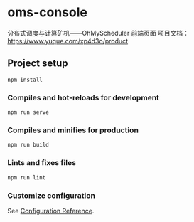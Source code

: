 # oms-console
分布式调度与计算矿机——OhMyScheduler 前端页面
项目文档：https://www.yuque.com/xp4d3o/product

## Project setup
```
npm install
```

### Compiles and hot-reloads for development
```
npm run serve
```

### Compiles and minifies for production
```
npm run build
```

### Lints and fixes files
```
npm run lint
```

### Customize configuration
See [Configuration Reference](https://cli.vuejs.org/config/).

